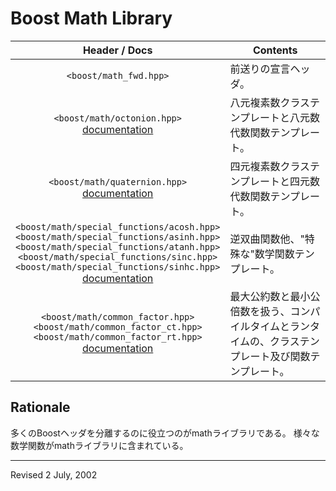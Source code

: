 # Boost Math Library

| Header / Docs | Contents |
|:---:|---|
| `<boost/math_fwd.hpp>` | 前送りの宣言ヘッダ。 |
| `<boost/math/octonion.hpp>` <br />[documentation](math/octonion.md) | 八元複素数クラステンプレートと八元数代数関数テンプレート。 |
| `<boost/math/quaternion.hpp>` <br />[documentation](math/quaternion.md) | 四元複素数クラステンプレートと四元数代数関数テンプレート。 |
| `<boost/math/special_functions/acosh.hpp>` <br /> `<boost/math/special_functions/asinh.hpp>` <br /> `<boost/math/special_functions/atanh.hpp>` <br /> `<boost/math/special_functions/sinc.hpp>` <br /> `<boost/math/special_functions/sinhc.hpp>` <br />[documentation](math/special_functions.md) | 逆双曲関数他、"特殊な"数学関数テンプレート。 |
| `<boost/math/common_factor.hpp>` <br /> `<boost/math/common_factor_ct.hpp>` <br /> `<boost/math/common_factor_rt.hpp>` <br /> [documentation](math/common_factor.md) | 最大公約数と最小公倍数を扱う、コンパイルタイムとランタイムの、クラステンプレート及び関数テンプレート。 |

## Rationale

多くのBoostヘッダを分離するのに役立つのがmathライブラリである。
様々な数学関数がmathライブラリに含まれている。

---

Revised 2 July, 2002

